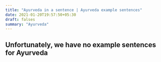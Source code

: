 ```yaml
---
title: "Ayurveda in a sentence | Ayurveda example sentences"
date: 2021-01-20T19:57:50+05:30
draft: falses
summary: "Ayurveda"
---
```

## Unfortunately, we have no example sentences for Ayurveda                 
